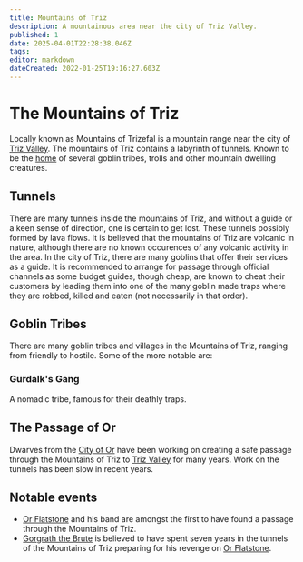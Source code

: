 ```yaml
---
title: Mountains of Triz
description: A mountainous area near the city of Triz Valley.
published: 1
date: 2025-04-01T22:28:38.046Z
tags: 
editor: markdown
dateCreated: 2022-01-25T19:16:27.603Z
---
```


# The Mountains of Triz
Locally known as Mountains of Trizefal is a mountain range near the city of [Triz Valley](/location/settlement/city/triz-valley.md). The mountains of Triz contains a labyrinth of tunnels. Known to be the [home](/home.md) of several goblin tribes, trolls and other mountain dwelling creatures.

## Tunnels
There are many tunnels inside the mountains of Triz, and without a guide or a keen sense of direction, one is certain to get lost. These tunnels possibly formed by lava flows. It is believed that the mountains of Triz are volcanic in nature, although there are no known occurences of any volcanic activity in the area.
In the city of Triz, there are many goblins that offer their services as a guide. It is recommended to arrange for passage through official channels as some budget guides, though cheap, are known to cheat their customers by leading them into one of the many goblin made traps where they are robbed, killed and eaten (not necessarily in that order).

## Goblin Tribes
There are many goblin tribes and villages in the Mountains of Triz, ranging from friendly to hostile. Some of the more notable are:

### Gurdalk's Gang
A nomadic tribe, famous for their deathly traps.

## The Passage of Or
Dwarves from the [City of Or](/location/settlement/city/city-of-or.md) have been working on creating a safe passage through the Mountains of Triz to [Triz Valley](/location/settlement/city/triz-valley.md) for many years. Work on the tunnels has been slow in recent years.

## Notable events
- [Or Flatstone](/location/settlement/city/or/or-flatstone.md) and his band are amongst the first to have found a passage through the Mountains of Triz.
- [Gorgrath the Brute](/location/settlement/city/or/gorgrath-the-brute.md) is believed to have spent seven years in the tunnels of the Mountains of Triz preparing for his revenge on [Or Flatstone](/location/settlement/city/or/or-flatstone.md).
